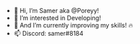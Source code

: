 - 👋 Hi, I’m Samer aka @Poreyy!
- 👀 I’m interested in Developing!
- 🌱 And I’m currently improving my skills! 🔥
- 📫 Discord: samer#8184
